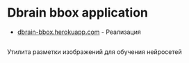 # Dbrain bbox application

- [dbrain-bbox.herokuapp.com](https://dbrain-bbox.herokuapp.com/) - Реализация

## 

Утилита разметки изображений для обучения нейросетей

